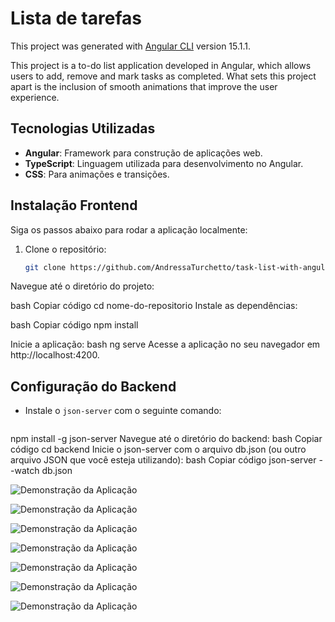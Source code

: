 # Lista de tarefas

This project was generated with [Angular CLI](https://github.com/angular/angular-cli) version 15.1.1.

This project is a to-do list application developed in Angular, which allows users to add, remove and mark tasks as completed. What sets this project apart is the inclusion of smooth animations that improve the user experience.

## Tecnologias Utilizadas

- **Angular**: Framework para construção de aplicações web.
- **TypeScript**: Linguagem utilizada para desenvolvimento no Angular.
- **CSS**: Para animações e transições.

## Instalação Frontend

Siga os passos abaixo para rodar a aplicação localmente:

1. Clone o repositório:
   ```bash
   git clone https://github.com/AndressaTurchetto/task-list-with-angular.git
Navegue até o diretório do projeto:

bash
Copiar código
cd nome-do-repositorio
Instale as dependências:

bash
Copiar código
npm install

Inicie a aplicação:
bash
ng serve
Acesse a aplicação no seu navegador em http://localhost:4200.

## Configuração do Backend

- Instale o `json-server` com o seguinte comando:

    ```bash
npm install -g json-server
Navegue até o diretório do backend:
bash
Copiar código
cd backend
Inicie o json-server com o arquivo db.json (ou outro arquivo JSON que você esteja utilizando):
bash
Copiar código
json-server --watch db.json 

![Demonstração da Aplicação](src/assets/imagens-readme/celular1.png)

![Demonstração da Aplicação](src/assets/imagens-readme/celular2.png)

![Demonstração da Aplicação](src/assets/imagens-readme/celular3.png)

![Demonstração da Aplicação](src/assets/imagens-readme/desktop1.png)

![Demonstração da Aplicação](src/assets/imagens-readme/desktop2.png)

![Demonstração da Aplicação](src/assets/imagens-readme/desktop3.png)

![Demonstração da Aplicação](src/assets/imagens-readme/desktop4.png)

